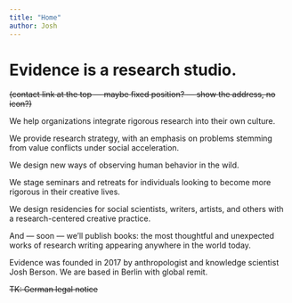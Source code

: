 ```yaml
---
title: "Home"
author: Josh
---
```


# Evidence is a research studio.

~~(contact link at the top — maybe fixed position? — show the address, no icon?)~~

We help organizations integrate rigorous research into their own culture.

We provide research strategy, with an emphasis on problems stemming from value conflicts under social acceleration.

We design new ways of observing human behavior in the wild.

We stage seminars and retreats for individuals looking to become more rigorous in their creative lives.

We design residencies for social scientists, writers, artists, and others with a research-centered creative practice.

And — soon — we’ll publish books: the most thoughtful and unexpected works of research writing appearing anywhere in the world today.

Evidence was founded in 2017 by anthropologist and knowledge scientist Josh Berson.
We are based in Berlin with global remit.

~~TK: German legal notice~~

